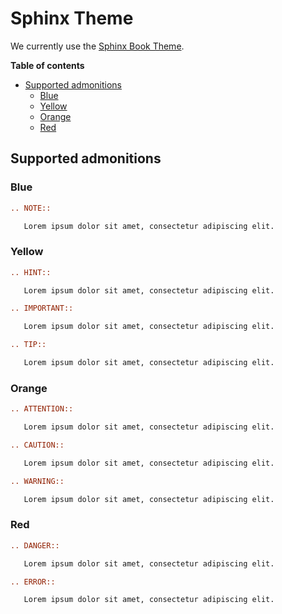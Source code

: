 # Sphinx Theme

We currently use the [Sphinx Book Theme][theme].

[theme]: https://sphinx-book-theme.readthedocs.io/en/latest/

**Table of contents**

- [Supported admonitions](#supported-admonitions)
  - [Blue](#blue)
  - [Yellow](#yellow)
  - [Orange](#orange)
  - [Red](#red)

## Supported admonitions

### Blue

```rst
.. NOTE::

   Lorem ipsum dolor sit amet, consectetur adipiscing elit.
```

### Yellow

```rst
.. HINT::

   Lorem ipsum dolor sit amet, consectetur adipiscing elit.
```

```rst
.. IMPORTANT::

   Lorem ipsum dolor sit amet, consectetur adipiscing elit.
```

```rst
.. TIP::

   Lorem ipsum dolor sit amet, consectetur adipiscing elit.
```

### Orange

```rst
.. ATTENTION::

   Lorem ipsum dolor sit amet, consectetur adipiscing elit.
```

```rst
.. CAUTION::

   Lorem ipsum dolor sit amet, consectetur adipiscing elit.
```

```rst
.. WARNING::

   Lorem ipsum dolor sit amet, consectetur adipiscing elit.
```

### Red

```rst
.. DANGER::

   Lorem ipsum dolor sit amet, consectetur adipiscing elit.
```

```rst
.. ERROR::

   Lorem ipsum dolor sit amet, consectetur adipiscing elit.
```
